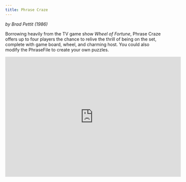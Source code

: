 ```yaml
---
title: Phrase Craze
---
```

*by Brad Pettit (1986)*

Borrowing heavily from the TV game show
*Wheel of Fortune*, Phrase Craze offers up to four
players the chance to relive the thrill of being on
the set, complete with game board, wheel, and
charming host. You could also modify the PhraseFile
to create your own puzzles.

<iframe src="https://archive.org/embed/mac_Phraze_Craze" width="560" height="384" frameborder="0" webkitallowfullscreen="true" mozallowfullscreen="true" allowfullscreen></iframe>
